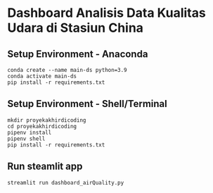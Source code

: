 # Dashboard Analisis Data Kualitas Udara di Stasiun China

## Setup Environment - Anaconda
```
conda create --name main-ds python=3.9
conda activate main-ds
pip install -r requirements.txt
```

## Setup Environment - Shell/Terminal
```
mkdir proyekakhirdicoding
cd proyekakhirdicoding
pipenv install
pipenv shell
pip install -r requirements.txt
```

## Run steamlit app
```
streamlit run dashboard_airQuality.py
```
